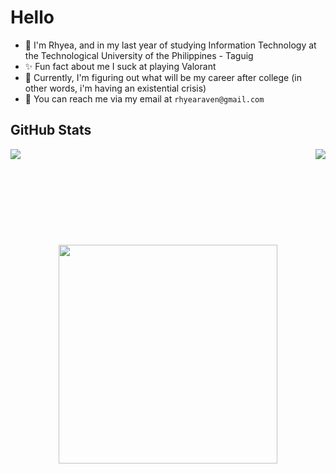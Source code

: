 # Hello
- 🌸 I'm Rhyea, and in my last year of studying Information Technology at the Technological University of the Philippines - Taguig 
- ✨ Fun fact about me I suck at playing Valorant
- 🌱 Currently, I'm figuring out what will be my career after college (in other words, i'm having an existential crisis)
- 💌 You can reach me via my email at `rhyearaven@gmail.com`

## GitHub Stats
<div align="center">
  <a href="https://github.com/anuraghazra/github-readme-stats">
    <img align="left"  src="https://github-readme-stats.vercel.app/api?username=rosereyaaa&show_icons=true&theme=radical&rank_icon=github" />
  </a>
  <a href="https://git.io/streak-stats">
    <img align="right"  src="https://streak-stats.demolab.com?user=rosereyaaa&theme=radical"/>
  </a>
  <br><br><br><br><br><br><br><br><br>
  <a href="https://github.com/anuraghazra/github-readme-stats">
    <img width=350 align="center" src="https://github-readme-stats.vercel.app/api/top-langs/?username=rosereyaaa&layout=compact&theme=radical"/>
  </a>
</div>
